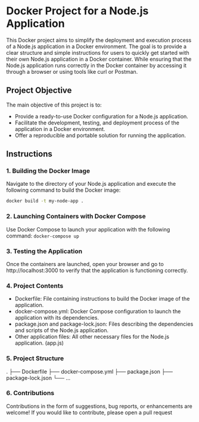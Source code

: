 # Docker Project for a Node.js Application

This Docker project aims to simplify the deployment and execution process of a Node.js application in a Docker environment. The goal is to provide a clear structure and simple instructions for users to quickly get started with their own Node.js application in a Docker container. While ensuring that the Node.js application runs correctly in the Docker container by accessing it through a browser or using tools like curl or Postman.

## Project Objective

The main objective of this project is to:

- Provide a ready-to-use Docker configuration for a Node.js application.
- Facilitate the development, testing, and deployment process of the application in a Docker environment.
- Offer a reproducible and portable solution for running the application.

## Instructions

### 1. Building the Docker Image

Navigate to the directory of your Node.js application and execute the following command to build the Docker image:

```sh   
docker build -t my-node-app .
```
### 2. Launching Containers with Docker Compose

Use Docker Compose to launch your application with the following command:
```docker-compose up```

### 3. Testing the Application

Once the containers are launched, open your browser and go to http://localhost:3000 to verify that the application is functioning correctly.

### 4. Project Contents

- Dockerfile: File containing instructions to build the Docker image of the application.
- docker-compose.yml: Docker Compose configuration to launch the application with its dependencies.
- package.json and package-lock.json: Files describing the dependencies and scripts of the Node.js application.
- Other application files: All other necessary files for the Node.js application. (app.js)

### 5. Project Structure

.
├── Dockerfile
├── docker-compose.yml
├── package.json
├── package-lock.json
└── ...

### 6. Contributions

Contributions in the form of suggestions, bug reports, or enhancements are welcome! If you would like to contribute, please open a pull request